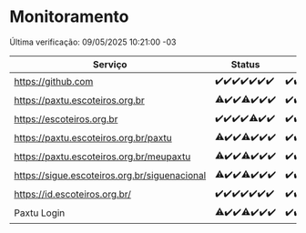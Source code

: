 # Monitoramento

Última verificação: 09/05/2025 10:21:00 -03

|Serviço|Status|Últimas 24h|
|---|---|---|
|https://github.com|<span title="2025-05-02: OK=23">✔️</span><span title="2025-05-03: OK=23">✔️</span><span title="2025-05-04: OK=23">✔️</span><span title="2025-05-05: OK=23">✔️</span><span title="2025-05-06: OK=23">✔️</span><span title="2025-05-07: OK=23">✔️</span><span title="2025-05-08: OK=12">✔️</span>|<span title="08/05/2025 10:23:00 -03 : 200">✔️</span><span title="08/05/2025 11:08:00 -03 : 200">✔️</span><span title="08/05/2025 12:09:00 -03 : 200">✔️</span><span title="08/05/2025 13:11:00 -03 : 200">✔️</span><span title="08/05/2025 14:08:00 -03 : 200">✔️</span><span title="08/05/2025 15:13:00 -03 : 200">✔️</span><span title="08/05/2025 16:07:00 -03 : 200">✔️</span><span title="08/05/2025 17:10:00 -03 : 200">✔️</span><span title="08/05/2025 18:08:00 -03 : 200">✔️</span><span title="08/05/2025 19:08:00 -03 : 200">✔️</span><span title="08/05/2025 20:09:00 -03 : 200">✔️</span><span title="08/05/2025 21:46:00 -03 : 200">✔️</span><span title="08/05/2025 23:26:00 -03 : 200">✔️</span><span title="09/05/2025 00:34:00 -03 : 200">✔️</span><span title="09/05/2025 01:13:00 -03 : 200">✔️</span><span title="09/05/2025 02:10:00 -03 : 200">✔️</span><span title="09/05/2025 03:14:00 -03 : 200">✔️</span><span title="09/05/2025 04:09:00 -03 : 200">✔️</span><span title="09/05/2025 05:13:00 -03 : 200">✔️</span><span title="09/05/2025 06:10:00 -03 : 200">✔️</span><span title="09/05/2025 07:10:00 -03 : 200">✔️</span><span title="09/05/2025 08:07:00 -03 : 200">✔️</span><span title="09/05/2025 09:17:00 -03 : 200">✔️</span><span title="09/05/2025 10:21:00 -03 : 200">✔️</span>|
|https://paxtu.escoteiros.org.br|<span title="2025-05-02: OK=22, Falhas=1">⚠️</span><span title="2025-05-03: OK=23">✔️</span><span title="2025-05-04: OK=23">✔️</span><span title="2025-05-05: OK=22, Falhas=1">⚠️</span><span title="2025-05-06: OK=23">✔️</span><span title="2025-05-07: OK=23">✔️</span><span title="2025-05-08: OK=12">✔️</span>|<span title="08/05/2025 10:23:00 -03 : 200">✔️</span><span title="08/05/2025 11:08:00 -03 : 200">✔️</span><span title="08/05/2025 12:09:00 -03 : 200">✔️</span><span title="08/05/2025 13:11:00 -03 : 200">✔️</span><span title="08/05/2025 14:08:00 -03 : 200">✔️</span><span title="08/05/2025 15:13:00 -03 : 200">✔️</span><span title="08/05/2025 16:07:00 -03 : 200">✔️</span><span title="08/05/2025 17:10:00 -03 : 200">✔️</span><span title="08/05/2025 18:08:00 -03 : 200">✔️</span><span title="08/05/2025 19:08:00 -03 : 200">✔️</span><span title="08/05/2025 20:09:00 -03 : 200">✔️</span><span title="08/05/2025 21:46:00 -03 : 200">✔️</span><span title="08/05/2025 23:26:00 -03 : 200">✔️</span><span title="09/05/2025 00:34:00 -03 : 200">✔️</span><span title="09/05/2025 01:13:00 -03 : 200">✔️</span><span title="09/05/2025 02:10:00 -03 : 200">✔️</span><span title="09/05/2025 03:14:00 -03 : 200">✔️</span><span title="09/05/2025 04:09:00 -03 : 200">✔️</span><span title="09/05/2025 05:13:00 -03 : 200">✔️</span><span title="09/05/2025 06:10:00 -03 : 200">✔️</span><span title="09/05/2025 07:10:00 -03 : 200">✔️</span><span title="09/05/2025 08:07:00 -03 : 200">✔️</span><span title="09/05/2025 09:17:00 -03 : 200">✔️</span><span title="09/05/2025 10:21:00 -03 : 200">✔️</span>|
|https://escoteiros.org.br|<span title="2025-05-02: OK=23">✔️</span><span title="2025-05-03: OK=23">✔️</span><span title="2025-05-04: OK=23">✔️</span><span title="2025-05-05: OK=23">✔️</span><span title="2025-05-06: OK=22, Falhas=1">⚠️</span><span title="2025-05-07: OK=23">✔️</span><span title="2025-05-08: OK=12">✔️</span>|<span title="08/05/2025 10:23:00 -03 : 200">✔️</span><span title="08/05/2025 11:08:00 -03 : 200">✔️</span><span title="08/05/2025 12:09:00 -03 : 200">✔️</span><span title="08/05/2025 13:11:00 -03 : 200">✔️</span><span title="08/05/2025 14:08:00 -03 : 200">✔️</span><span title="08/05/2025 15:13:00 -03 : 200">✔️</span><span title="08/05/2025 16:07:00 -03 : 200">✔️</span><span title="08/05/2025 17:10:00 -03 : 200">✔️</span><span title="08/05/2025 18:08:00 -03 : 200">✔️</span><span title="08/05/2025 19:08:00 -03 : 200">✔️</span><span title="08/05/2025 20:09:00 -03 : 200">✔️</span><span title="08/05/2025 21:46:00 -03 : 200">✔️</span><span title="08/05/2025 23:26:00 -03 : 200">✔️</span><span title="09/05/2025 00:34:00 -03 : 200">✔️</span><span title="09/05/2025 01:13:00 -03 : 200">✔️</span><span title="09/05/2025 02:10:00 -03 : 200">✔️</span><span title="09/05/2025 03:14:00 -03 : 200">✔️</span><span title="09/05/2025 04:09:00 -03 : 200">✔️</span><span title="09/05/2025 05:13:00 -03 : 200">✔️</span><span title="09/05/2025 06:10:00 -03 : 200">✔️</span><span title="09/05/2025 07:10:00 -03 : 200">✔️</span><span title="09/05/2025 08:07:00 -03 : 200">✔️</span><span title="09/05/2025 09:17:00 -03 : 200">✔️</span><span title="09/05/2025 10:21:00 -03 : 200">✔️</span>|
|https://paxtu.escoteiros.org.br/paxtu|<span title="2025-05-02: OK=22, Falhas=1">⚠️</span><span title="2025-05-03: OK=23">✔️</span><span title="2025-05-04: OK=23">✔️</span><span title="2025-05-05: OK=22, Falhas=1">⚠️</span><span title="2025-05-06: OK=23">✔️</span><span title="2025-05-07: OK=23">✔️</span><span title="2025-05-08: OK=12">✔️</span>|<span title="08/05/2025 10:23:00 -03 : 200">✔️</span><span title="08/05/2025 11:08:00 -03 : 200">✔️</span><span title="08/05/2025 12:09:00 -03 : 200">✔️</span><span title="08/05/2025 13:11:00 -03 : 200">✔️</span><span title="08/05/2025 14:08:00 -03 : 200">✔️</span><span title="08/05/2025 15:13:00 -03 : 200">✔️</span><span title="08/05/2025 16:07:00 -03 : 200">✔️</span><span title="08/05/2025 17:10:00 -03 : 200">✔️</span><span title="08/05/2025 18:08:00 -03 : 200">✔️</span><span title="08/05/2025 19:08:00 -03 : 200">✔️</span><span title="08/05/2025 20:09:00 -03 : 200">✔️</span><span title="08/05/2025 21:46:00 -03 : 200">✔️</span><span title="08/05/2025 23:26:00 -03 : 200">✔️</span><span title="09/05/2025 00:34:00 -03 : 200">✔️</span><span title="09/05/2025 01:13:00 -03 : 200">✔️</span><span title="09/05/2025 02:10:00 -03 : 200">✔️</span><span title="09/05/2025 03:14:00 -03 : 200">✔️</span><span title="09/05/2025 04:09:00 -03 : 200">✔️</span><span title="09/05/2025 05:13:00 -03 : 200">✔️</span><span title="09/05/2025 06:10:00 -03 : 200">✔️</span><span title="09/05/2025 07:10:00 -03 : 200">✔️</span><span title="09/05/2025 08:07:00 -03 : 200">✔️</span><span title="09/05/2025 09:17:00 -03 : 200">✔️</span><span title="09/05/2025 10:21:00 -03 : 200">✔️</span>|
|https://paxtu.escoteiros.org.br/meupaxtu|<span title="2025-05-02: OK=22, Falhas=1">⚠️</span><span title="2025-05-03: OK=23">✔️</span><span title="2025-05-04: OK=23">✔️</span><span title="2025-05-05: OK=22, Falhas=1">⚠️</span><span title="2025-05-06: OK=23">✔️</span><span title="2025-05-07: OK=23">✔️</span><span title="2025-05-08: OK=12">✔️</span>|<span title="08/05/2025 10:23:00 -03 : 200">✔️</span><span title="08/05/2025 11:08:00 -03 : 200">✔️</span><span title="08/05/2025 12:09:00 -03 : 200">✔️</span><span title="08/05/2025 13:11:00 -03 : 200">✔️</span><span title="08/05/2025 14:08:00 -03 : 200">✔️</span><span title="08/05/2025 15:13:00 -03 : 200">✔️</span><span title="08/05/2025 16:07:00 -03 : 200">✔️</span><span title="08/05/2025 17:10:00 -03 : 200">✔️</span><span title="08/05/2025 18:08:00 -03 : 200">✔️</span><span title="08/05/2025 19:08:00 -03 : 200">✔️</span><span title="08/05/2025 20:09:00 -03 : 200">✔️</span><span title="08/05/2025 21:46:00 -03 : 200">✔️</span><span title="08/05/2025 23:26:00 -03 : 200">✔️</span><span title="09/05/2025 00:34:00 -03 : 200">✔️</span><span title="09/05/2025 01:13:00 -03 : 200">✔️</span><span title="09/05/2025 02:10:00 -03 : 200">✔️</span><span title="09/05/2025 03:14:00 -03 : 200">✔️</span><span title="09/05/2025 04:09:00 -03 : 200">✔️</span><span title="09/05/2025 05:13:00 -03 : 200">✔️</span><span title="09/05/2025 06:10:00 -03 : 200">✔️</span><span title="09/05/2025 07:10:00 -03 : 200">✔️</span><span title="09/05/2025 08:07:00 -03 : 200">✔️</span><span title="09/05/2025 09:17:00 -03 : 200">✔️</span><span title="09/05/2025 10:21:00 -03 : 200">✔️</span>|
|https://sigue.escoteiros.org.br/siguenacional|<span title="2025-05-02: OK=22, Falhas=1">⚠️</span><span title="2025-05-03: OK=23">✔️</span><span title="2025-05-04: OK=23">✔️</span><span title="2025-05-05: OK=22, Falhas=1">⚠️</span><span title="2025-05-06: OK=23">✔️</span><span title="2025-05-07: OK=23">✔️</span><span title="2025-05-08: OK=12">✔️</span>|<span title="08/05/2025 10:23:00 -03 : 200">✔️</span><span title="08/05/2025 11:08:00 -03 : 200">✔️</span><span title="08/05/2025 12:09:00 -03 : 200">✔️</span><span title="08/05/2025 13:11:00 -03 : 200">✔️</span><span title="08/05/2025 14:08:00 -03 : 200">✔️</span><span title="08/05/2025 15:13:00 -03 : 200">✔️</span><span title="08/05/2025 16:07:00 -03 : 200">✔️</span><span title="08/05/2025 17:10:00 -03 : 200">✔️</span><span title="08/05/2025 18:08:00 -03 : 200">✔️</span><span title="08/05/2025 19:08:00 -03 : 200">✔️</span><span title="08/05/2025 20:09:00 -03 : 200">✔️</span><span title="08/05/2025 21:46:00 -03 : 200">✔️</span><span title="08/05/2025 23:26:00 -03 : 200">✔️</span><span title="09/05/2025 00:34:00 -03 : 200">✔️</span><span title="09/05/2025 01:13:00 -03 : 200">✔️</span><span title="09/05/2025 02:10:00 -03 : 200">✔️</span><span title="09/05/2025 03:14:00 -03 : 200">✔️</span><span title="09/05/2025 04:09:00 -03 : 200">✔️</span><span title="09/05/2025 05:13:00 -03 : 200">✔️</span><span title="09/05/2025 06:10:00 -03 : 200">✔️</span><span title="09/05/2025 07:10:00 -03 : 200">✔️</span><span title="09/05/2025 08:07:00 -03 : 200">✔️</span><span title="09/05/2025 09:17:00 -03 : 200">✔️</span><span title="09/05/2025 10:21:00 -03 : 200">✔️</span>|
|https://id.escoteiros.org.br/|<span title="2025-05-02: OK=23">✔️</span><span title="2025-05-03: OK=23">✔️</span><span title="2025-05-04: OK=23">✔️</span><span title="2025-05-05: OK=23">✔️</span><span title="2025-05-06: OK=23">✔️</span><span title="2025-05-07: OK=23">✔️</span><span title="2025-05-08: OK=12">✔️</span>|<span title="08/05/2025 10:23:00 -03 : 200">✔️</span><span title="08/05/2025 11:08:00 -03 : 200">✔️</span><span title="08/05/2025 12:09:00 -03 : 200">✔️</span><span title="08/05/2025 13:11:00 -03 : 200">✔️</span><span title="08/05/2025 14:08:00 -03 : 200">✔️</span><span title="08/05/2025 15:13:00 -03 : 200">✔️</span><span title="08/05/2025 16:07:00 -03 : 200">✔️</span><span title="08/05/2025 17:10:00 -03 : 200">✔️</span><span title="08/05/2025 18:08:00 -03 : 200">✔️</span><span title="08/05/2025 19:08:00 -03 : 200">✔️</span><span title="08/05/2025 20:09:00 -03 : 200">✔️</span><span title="08/05/2025 21:46:00 -03 : 200">✔️</span><span title="08/05/2025 23:26:00 -03 : 200">✔️</span><span title="09/05/2025 00:34:00 -03 : 200">✔️</span><span title="09/05/2025 01:13:00 -03 : 200">✔️</span><span title="09/05/2025 02:10:00 -03 : 200">✔️</span><span title="09/05/2025 03:14:00 -03 : 200">✔️</span><span title="09/05/2025 04:09:00 -03 : 200">✔️</span><span title="09/05/2025 05:13:00 -03 : 200">✔️</span><span title="09/05/2025 06:10:00 -03 : 200">✔️</span><span title="09/05/2025 07:10:00 -03 : 200">✔️</span><span title="09/05/2025 08:07:00 -03 : 200">✔️</span><span title="09/05/2025 09:17:00 -03 : 200">✔️</span><span title="09/05/2025 10:21:00 -03 : 200">✔️</span>|
|Paxtu Login|<span title="2025-05-02: OK=22, Falhas=1">⚠️</span><span title="2025-05-03: OK=23">✔️</span><span title="2025-05-04: OK=23">✔️</span><span title="2025-05-05: OK=22, Falhas=1">⚠️</span><span title="2025-05-06: OK=23">✔️</span><span title="2025-05-07: OK=23">✔️</span><span title="2025-05-08: OK=12">✔️</span>|<span title="08/05/2025 10:23:00 -03 : 200">✔️</span><span title="08/05/2025 11:09:00 -03 : 200">✔️</span><span title="08/05/2025 12:09:00 -03 : 200">✔️</span><span title="08/05/2025 13:11:00 -03 : 200">✔️</span><span title="08/05/2025 14:08:00 -03 : 200">✔️</span><span title="08/05/2025 15:13:00 -03 : 200">✔️</span><span title="08/05/2025 16:07:00 -03 : 200">✔️</span><span title="08/05/2025 17:10:00 -03 : 200">✔️</span><span title="08/05/2025 18:08:00 -03 : 200">✔️</span><span title="08/05/2025 19:08:00 -03 : 200">✔️</span><span title="08/05/2025 20:09:00 -03 : 200">✔️</span><span title="08/05/2025 21:46:00 -03 : 200">✔️</span><span title="08/05/2025 23:26:00 -03 : 200">✔️</span><span title="09/05/2025 00:34:00 -03 : 200">✔️</span><span title="09/05/2025 01:13:00 -03 : 200">✔️</span><span title="09/05/2025 02:10:00 -03 : 200">✔️</span><span title="09/05/2025 03:14:00 -03 : 200">✔️</span><span title="09/05/2025 04:09:00 -03 : 200">✔️</span><span title="09/05/2025 05:13:00 -03 : 200">✔️</span><span title="09/05/2025 06:10:00 -03 : 200">✔️</span><span title="09/05/2025 07:10:00 -03 : 200">✔️</span><span title="09/05/2025 08:07:00 -03 : 200">✔️</span><span title="09/05/2025 09:17:00 -03 : 200">✔️</span><span title="09/05/2025 10:21:00 -03 : 200">✔️</span>|
